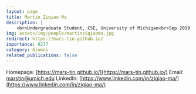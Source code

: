 ```yaml
---
layout: page
title: Martin Ziqiao Ma
description: |
    <br>Undergraduate Student, CSE, University of Michigan<br>Sep 2019 -- May 2021<br><span style='color:blue'>PhD Candidate, University of Michigan</span>
img: assets/img/people/martinziqiaoma.jpg
redirect: https://mars-tin.github.io/
importance: 8277
category: Alumni
related_publications: false
---
```

Homepage: [https://mars-tin.github.io/](https://mars-tin.github.io/)
Email: [marstin@umich.edu](mailto:marstin@umich.edu)
LinkedIn: [https://www.linkedin.com/in/ziqiao-ma/](https://www.linkedin.com/in/ziqiao-ma/)
